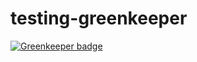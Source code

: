 # testing-greenkeeper

[![Greenkeeper badge](https://badges.greenkeeper.io/rmehner-dev/testing-greenkeeper.svg)](https://greenkeeper.io/)